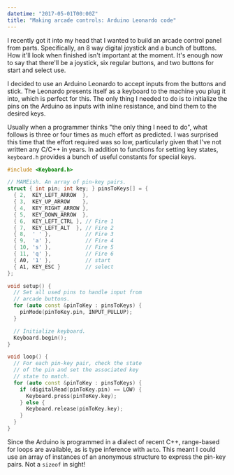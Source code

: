```yaml
---
datetime: "2017-05-01T00:00Z"
title: "Making arcade controls: Arduino Leonardo code"
---
```

I recently got it into my head that I wanted to build an arcade control panel
from parts. Specifically, an 8 way digital joystick and a bunch of buttons. How
it'll look when finished isn't important at the moment. It's enough now to say
that there'll be a joystick, six regular buttons, and two buttons for start and
select use.

I decided to use an Arduino Leonardo to accept inputs from the buttons and
stick. The Leonardo presents itself as a keyboard to the machine you plug it
into, which is perfect for this. The only thing I needed to do is to initialize
the pins on the Arduino as inputs with inline resistance, and bind them to the
desired keys.

Usually when a programmer thinks "the only thing I need to do", what follows is
three or four times as much effort as predicted. I was surprised this time that
the effort required was so low, particularly given that I've not written any
C/C++ in years. In addition to functions for setting key states, `keyboard.h`
provides a bunch of useful constants for special keys.

```cpp
#include <Keyboard.h>

// MAMEish. An array of pin-key pairs.
struct { int pin; int key; } pinsToKeys[] = {
  { 2,  KEY_LEFT_ARROW  },
  { 3,  KEY_UP_ARROW    },
  { 4,  KEY_RIGHT_ARROW },
  { 5,  KEY_DOWN_ARROW  },
  { 6,  KEY_LEFT_CTRL }, // Fire 1
  { 7,  KEY_LEFT_ALT  }, // Fire 2
  { 8,  ' ' },           // Fire 3
  { 9,  'a' },           // Fire 4
  { 10, 's' },           // Fire 5
  { 11, 'q' },           // Fire 6
  { A0, '1' },           // start
  { A1, KEY_ESC }        // select
};

void setup() {
  // Set all used pins to handle input from
  // arcade buttons.
  for (auto const &pinToKey : pinsToKeys) {
    pinMode(pinToKey.pin, INPUT_PULLUP);
  }

  // Initialize keyboard.
  Keyboard.begin();
}

void loop() {
  // For each pin-key pair, check the state
  // of the pin and set the associated key
  // state to match.
  for (auto const &pinToKey : pinsToKeys) {
    if (digitalRead(pinToKey.pin) == LOW) {
      Keyboard.press(pinToKey.key);
    } else {
      Keyboard.release(pinToKey.key);
    }
  }
}
```

Since the Arduino is programmed in a dialect of recent  C++, range-based for
loops are available, as is type inference with `auto`. This meant I could use an
array of instances of an anonymous structure to express the pin-key pairs. Not a
`sizeof` in sight!
